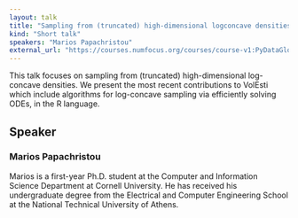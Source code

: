 ```yaml
---
layout: talk
title: "Sampling from (truncated) high-dimensional logconcave densities with VolEsti (GeomScale Project)"
kind: "Short talk"
speakers: "Marios Papachristou"
external_url: "https://courses.numfocus.org/courses/course-v1:PyDataGlobal+PDG20-talks+2020/jump_to/block-v1:PyDataGlobal+PDG20-talks+2020+type@vertical+block@4f7446095bfe4a7aa46fa95c43053eed"
---
```


This talk focuses on sampling from (truncated) high-dimensional log-concave densities. We present the most recent contributions to VolEsti which include algorithms for log-concave sampling via efficiently solving ODEs, in the R language.

## Speaker

### Marios Papachristou

Marios is a first-year Ph.D. student at the Computer and Information Science Department at Cornell University. He has received his undergraduate degree from the Electrical and Computer Engineering School at the National Technical University of Athens.
